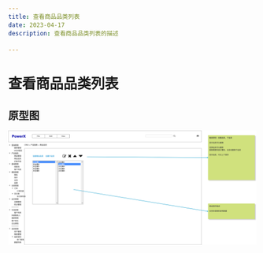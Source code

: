 ```yaml
---
title: 查看商品品类列表
date: 2023-04-17
description: 查看商品品类列表的描述

---
```


# 查看商品品类列表


[//]: # (## 用例)

[//]: # ()
[//]: # (![]&#40;../../../../images/uc_prod_cat_mgmt_list.png&#41;)

[//]: # ()
[//]: # (## 用例描述)

[//]: # ()
[//]: # (![]&#40;../../../../images/uc_desc_prod_cat_mgmt_list.png&#41;)

[//]: # ()
[//]: # ()
[//]: # (## 流程图)

[//]: # (![]&#40;../../../../images/fl_prod_cat_mgmt_list.png&#41;)


## 原型图

![](../../../../images/pt_prod_cat_mgmt_list.png)





